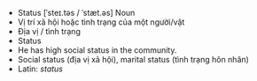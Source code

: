 - Status [ˈsteɪ.təs / ˈstæt.əs] Noun  
- Vị trí xã hội hoặc tình trạng của một người/vật  
- Địa vị / tình trạng  
- Status  
- He has high social status in the community.  
- Social status (địa vị xã hội), marital status (tình trạng hôn nhân)  
- Latin: *status*